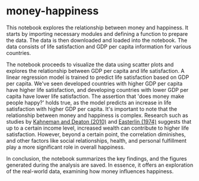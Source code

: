 # money-happiness

This notebook explores the relationship between money and happiness. It starts by importing necessary modules and defining a function to prepare the data. The data is then downloaded and loaded into the notebook. The data consists of life satisfaction and GDP per capita information for various countries.

The notebook proceeds to visualize the data using scatter plots and explores the relationship between GDP per capita and life satisfaction. A linear regression model is trained to predict life satisfaction based on GDP per capita. We've seen developed countries with higher GDP per capita have higher life satisfaction, and developing countries with lower GDP per capita have lower life satisfaction. The assertion that 'does money make people happy?' holds true, as the model predicts an increase in life satisfaction with higher GDP per capita. It's important to note that the relationship between money and happiness is complex. Research such as studies by [Kahneman and Deaton (2010)](https://www.ncbi.nlm.nih.gov/pmc/articles/PMC2944762/) and [Easterlin (1974)](https://mpra.ub.uni-muenchen.de/111773/) suggests that up to a certain income level, increased wealth can contribute to higher life satisfaction. However, beyond a certain point, the correlation diminishes, and other factors like social relationships, health, and personal fulfillment play a more significant role in overall happiness.

In conclusion, the notebook summarizes the key findings, and the figures generated during the analysis are saved. In essence, it offers an exploration of the real-world data, examining how money influences happiness.
